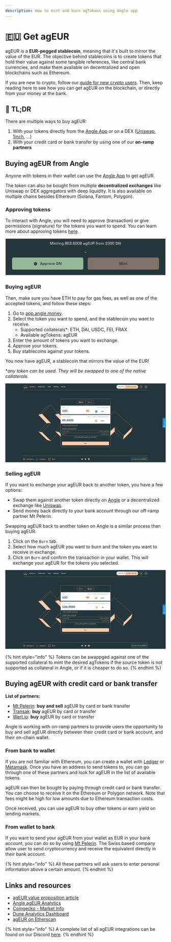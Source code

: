 ```yaml
---
description: How to mint and burn agTokens using Angle app
---
```


# 🇪🇺 Get agEUR

agEUR is a **EUR-pegged stablecoin**, meaning that it's built to mirror the value of the EUR. The objective behind stablecoins is to create tokens that hold their value against some tangible references, like central bank currencies, and make them available on decentralized and open blockchains such as Ethereum.

If you are new to crypto, follow our [guide for new crypto users](newbie.md). Then, keep reading here to see how you can get agEUR on the blockchain, or directly from your money at the bank.

## 🔎 TL;DR

There are multiple ways to buy agEUR:

1. With your tokens directly from the [Angle App](https://app.angle.money) or on a DEX ([Uniswap](https://app.uniswap.org), [1inch](https://app.1inch.io/#/1/swap/ETH/agEUR), ...)
2. With your credit card or bank transfer by using one of our **on-ramp partners**

## Buying agEUR from Angle

Anyone with tokens in their wallet can use the [Angle App](https://app.angle.money) to get agEUR.

The token can also be bought from multiple **decentralized exchanges** like Uniswap or DEX aggregators with deep liquidity. It is also available on multiple chains besides Ethereum (Solana, Fantom, Polygon).

### Approving tokens

To interact with Angle, you will need to approve (transaction) or give permissions (signature) for the tokens you want to spend. You can learn more about approving tokens [here](app-faq/#why-do-i-need-to-approve-the-same-token-multiple-times).

![Approving tokens](../.gitbook/assets/approving-tokens.png)

### Buying agEUR

Then, make sure you have ETH to pay for gas fees, as well as one of the accepted tokens, and follow these steps:

1. Go to [app.angle.money](https://app.angle.money/#/user/mint).
2. Select the token you want to spend, and the stablecoin you want to receive.
   * Supported collaterals\*: ETH, DAI, USDC, FEI, FRAX
   * Available agTokens: agEUR
3. Enter the amount of tokens you want to exchange.
4. Approve your tokens.
5. Buy stablecoins against your tokens.

You now have agEUR, a stablecoin that mirrors the value of the EUR!

\*_any token can be used. They will be swapped to one of the native collaterals._

![Minting agEUR](../.gitbook/assets/mint-usdc-agEUR.png)

### Selling agEUR

If you want to exchange your agEUR back to another token, you have a few options:

* Swap them against another token directly on [Angle](https://app.angle.money/#/user/burn) or a decentralized exchange like [Uniswap](https://app.uniswap.org).
* Send money back directly to your bank account through our off-ramp partner Mt Pelerin.

Swapping agEUR back to another token on Angle is a similar process than buying agEUR.

1. Click on the `Burn` tab.
2. Select how much agEUR you want to burn and the token you want to receive in exchange.
3. Click on `Burn` and confirm the transaction in your wallet. This will exchange your agEUR for the tokens you selected.

![Burning agEUR](../.gitbook/assets/burn-agEUR-DAI.png)

{% hint style="info" %}
Tokens can be swappged against one of the supported collateral to mint the desired agTokens if the source token is not supported as collateral in Angle, or if it is cheaper to do so.
{% endhint %}

## Buying agEUR with credit card or bank transfer

**List of partners:**

* [Mt Pelerin](https://www.mtpelerin.com): **buy and sell** agEUR by card or bank transfer
* [Transak](https://transak.com): **buy** agEUR by card or transfer
* [Wert.io](https://widget.wert.io/01FPZ4G1VMZ67MGC83NADPB0F8/redirect/?commodity=agEUR\&commodities=agEUR,agEUR%3Aethereum): **buy** agEUR by card or transfer

Angle is working with on-ramp partners to provide users the opportunity to buy and sell agEUR directly between their credit card or bank account, and their on-chain wallet.

### From bank to wallet

If you are not familiar with Ethereum, you can create a wallet with [Ledger](https://www.ledger.com) or [Metamask](https://metamask.io). Once you have an address to send tokens to, you can go through one of these partners and look for agEUR in the list of available tokens.

agEUR can then be bought by paying through credit card or bank transfer. You can choose to receive it on the Ethereum or Polygon network. Note that fees might be high for low amounts due to Ethereum transaction costs.

Once received, you can use agEUR to buy other tokens or earn yield on lending markets.

### From wallet to bank

If you want to send your agEUR from your wallet as EUR in your bank account, you can do so by using [Mt Pelerin](https://www.mtpelerin.com). The Swiss based company allow user to send cryptocurrency and receive the equivalent directly in their bank account.

{% hint style="info" %}
All these partners will ask users to enter personal information above a certain amount.
{% endhint %}

## Links and resources

* [agEUR value proposition article](https://blog.angle.money/angles-value-proposition-for-stablecoin-holders-68ee9a72d80b?source=collection\_home---4------17-----------------------)
* [Angle agEUR Analytics](https://analytics.angle.money/#/agEUR)
* [Coingecko - Market Info](https://www.coingecko.com/fr/pi%C3%A8ces/ageur)
* [Dune Analytics Dashboard](https://dune.xyz/SebVentures/Angle-Dashboard)
* [agEUR on Etherscan](https://etherscan.io/token/0x1a7e4e63778b4f12a199c062f3efdd288afcbce8)

{% hint style="info" %}
A complete list of all agEUR integrations can be found on our Discord [here](https://discord.com/channels/835066439891157012/907535810067304458/907537277939482636).
{% endhint %}
